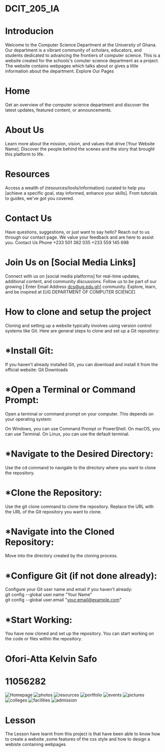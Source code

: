 # DCIT_205_IA
# Introducion
Welcome to the Computer Science Department at the University of Ghana. Our department is a vibrant community of scholars, educators, and students dedicated to advancing the frontiers of computer science. This is a website created for the schools's comuter science department as a project. The website contains webpages which talks about or gives a liltle information about the department. 
Explore Our Pages
 #  Home
Get an overview of the computer science department and discover the latest updates, featured content, or announcements.
  # About Us
Learn more about the mission, vision, and values that drive [Your Website Name]. Discover the people behind the scenes and the story that brought this platform to life.
   #   Resources
Access a wealth of (resources/tools/information) curated to help you [achieve a specific goal, stay informed, enhance your skills]. From tutorials to guides, we've got you covered.
   # Contact Us
Have questions, suggestions, or just want to say hello? Reach out to us through our contact page. We value your feedback and are here to assist you.
Contact Us
     Phone
+233 501 382 035
+233 559 145 698
   # Join Us on [Social Media Links]
Connect with us on [social media platforms] for real-time updates, additional content, and community discussions. Follow us to be part of our growing [
Enter Email Address
dcs@ug.edu.gh] community.
Explore, learn, and be inspired at [UG DEPARTMENT OF COMPUTER SCIENCE]

# How to clone and setup the project
Cloning and setting up a website typically involves using version control systems like Git. Here are general steps to clone and set up a Git repository:
 # *Install Git:
If you haven't already installed Git, you can download and install it from the official website: Git Downloads
 # *Open a Terminal or Command Prompt:
Open a terminal or command prompt on your computer. This depends on your operating system:

On Windows, you can use Command Prompt or PowerShell.
On macOS, you can use Terminal.
On Linux, you can use the default terminal.
 # *Navigate to the Desired Directory:
Use the cd command to navigate to the directory where you want to clone the repository.
 # *Clone the Repository:
Use the git clone command to clone the repository. Replace the URL with the URL of the Git repository you want to clone.
 #  *Navigate into the Cloned Repository:
Move into the directory created by the cloning process.
 # *Configure Git (if not done already):
Configure your Git user name and email if you haven't already:  
git config --global user.name "Your Name"  
git config --global user.email "your.email@example.com"
 # *Start Working:
You have now cloned and set up the repository. You can start working on the code or files within the repository.

# Ofori-Atta Kelvin Safo
# 11056282

![Homepage](/DCIT_205_IA/screenshots/Screenshot%20(11).png)
![photos](/DCIT_205_IA/screenshots/Screenshot%20(12).png)
![resources](/DCIT_205_IA/screenshots/Screenshot%20(13).png)
![portfolio](/DCIT_205_IA/screenshots/Screenshot%20(14).png)
![events](/DCIT_205_IA/screenshots/Screenshot%20(15).png)
![pictures](/DCIT_205_IA/screenshots/Screenshot%20(17).png)
![colleges](/DCIT_205_IA/screenshots/Screenshot%20(18).png)
![facilities](/DCIT_205_IA/screenshots/Screenshot%20(21).png)
![admission](/DCIT_205_IA/screenshots/Screenshot%20(22).png)

# Lesson
 The Lesson have learnt from this project is that have been able to know how to create a website ,some features of the css style and how to design a webiste containing webpages







